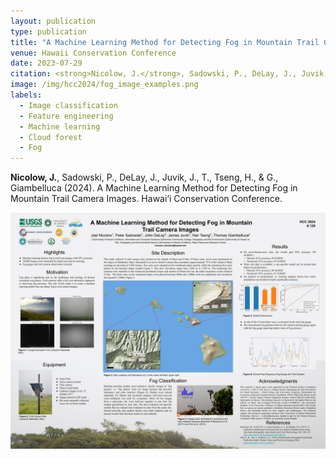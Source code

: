 ```yaml
---
layout: publication
type: publication
title: "A Machine Learning Method for Detecting Fog in Mountain Trail Camera Images"
venue: Hawaii Conservation Conference
date: 2023-07-29
citation: <strong>Nicolow, J.</strong>, Sadowski, P., DeLay, J., Juvik, J., T., Tseng, H., & G., Giambelluca (2024). A Machine Learning Method for Detecting Fog in Mountain Trail Camera Images. Hawai‘i Conservation Conference.
image: /img/hcc2024/fog_image_examples.png
labels:
  - Image classification
  - Feature engineering
  - Machine learning
  - Cloud forest
  - Fog
---
```



**Nicolow, J.**, Sadowski, P., DeLay, J., Juvik, J., T., Tseng, H., & G., Giambelluca (2024). A Machine Learning Method for Detecting Fog in Mountain Trail Camera Images. Hawai‘i Conservation Conference.

<img class="img-fluid" src="../img/hcc2024/hcc2024.png">

